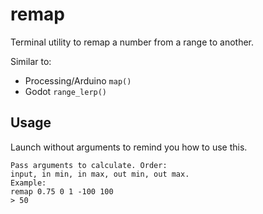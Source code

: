 # remap

Terminal utility to remap a number from a range to another.

Similar to:
- Processing/Arduino `map()`
- Godot `range_lerp()`

## Usage

Launch without arguments to remind you how to use this.
```
Pass arguments to calculate. Order:
input, in min, in max, out min, out max.
Example:
remap 0.75 0 1 -100 100
> 50
```
